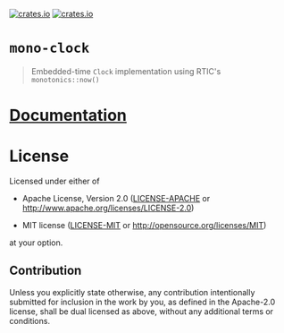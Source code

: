 [![crates.io](https://img.shields.io/crates/v/mono-clock.svg)](https://crates.io/crates/mono-clock)
[![crates.io](https://img.shields.io/crates/d/mono-clock.svg)](https://crates.io/crates/mono-clock)

# `mono-clock`

> Embedded-time `Clock` implementation using RTIC's `monotonics::now()`

# [Documentation](https://docs.rs/mono-clock)

# License

Licensed under either of

- Apache License, Version 2.0 ([LICENSE-APACHE](LICENSE-APACHE) or
  http://www.apache.org/licenses/LICENSE-2.0)

- MIT license ([LICENSE-MIT](LICENSE-MIT) or http://opensource.org/licenses/MIT)

at your option.

## Contribution

Unless you explicitly state otherwise, any contribution intentionally submitted
for inclusion in the work by you, as defined in the Apache-2.0 license, shall be
dual licensed as above, without any additional terms or conditions.
